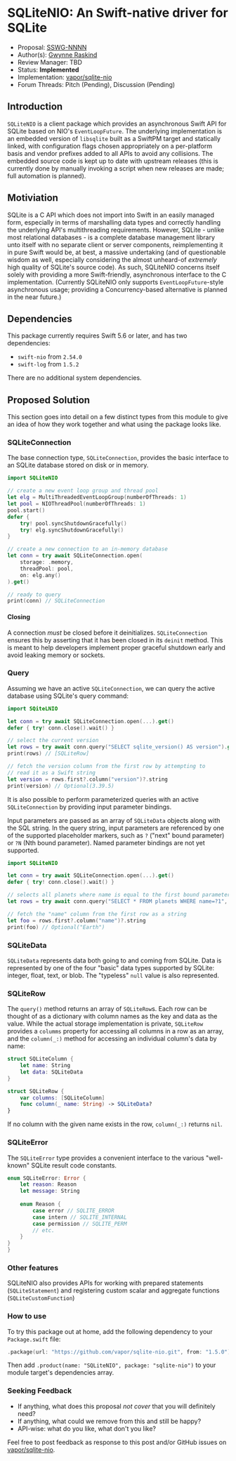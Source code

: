 # SQLiteNIO: An Swift-native driver for SQLite

* Proposal: [SSWG-NNNN](https://github.com/swift-server/sswg/tree/gwynne-sqlite-nio-proposal/proposals/NNNN-sqlite-nio.md)
* Author(s): [Gwynne Raskind](https://github.com/gwynne)
* Review Manager: TBD
* Status: **Implemented**
* Implementation: [vapor/sqlite-nio](https://github.com/vapor/sqlite-nio)
* Forum Threads: Pitch (Pending), Discussion (Pending)

## Introduction

`SQLiteNIO` is a client package which provides an asynchronous Swift API for SQLite based on NIO's `EventLoopFuture`. The underlying implementation is an embedded version of `libsqlite` built as a SwiftPM target and statically linked, with configuration flags chosen appropriately on a per-platform basis and vendor prefixes added to all APIs to avoid any collisions. The embedded source code is kept up to date with upstream releases (this is currently done by manually invoking a script when new releases are made; full automation is planned).

## Motiviation

SQLite is a C API which does not import into Swift in an easily managed form, especially in terms of marshalling data types and correctly handling the underlying API's multithreading requirements. However, SQLite - unlike most relational databases - is a complete database management library unto itself with no separate client or server components, reimplementing it in pure Swift would be, at best, a massive undertaking (and of questionable wisdom as well, especially considering the almost unheard-of _extremely_ high quality of SQLite's source code). As such, SQLiteNIO concerns itself solely with providing a more Swift-friendly, asynchronous interface to the C implementation. (Currently SQLiteNIO only supports `EventLoopFuture`-style asynchronous usage; providing a Concurrency-based alternative is planned in the near future.)

## Dependencies

This package currently requires Swift 5.6 or later, and has two dependencies:

- `swift-nio` from `2.54.0`
- `swift-log` from `1.5.2`

There are no additional system dependencies.

## Proposed Solution

This section goes into detail on a few distinct types from this module to give an idea of how they work together and what using the package looks like.

### SQLiteConnection

The base connection type, `SQLiteConnection`, provides the basic interface to an SQLite database stored on disk or in memory.

```swift
import SQLiteNIO

// create a new event loop group and thread pool
let elg = MultiThreadedEventLoopGroup(numberOfThreads: 1)
let pool = NIOThreadPool(numberOfThreads: 1)
pool.start()
defer {
    try! pool.syncShutdownGracefully()
    try! elg.syncShutdownGracefully()
}

// create a new connection to an in-memory database
let conn = try await SQLiteConnection.open(
    storage: .memory,
    threadPool: pool,
    on: elg.any()
).get()

// ready to query
print(conn) // SQLiteConnection
```

#### Closing

A connection _must_ be closed before it deinitializes. `SQLiteConnection` ensures this by asserting that it has been closed in its `deinit` method. This is meant to help developers implement proper graceful shutdown early and avoid leaking memory or sockets. 

### Query

Assuming we have an active `SQLiteConnection`, we can query the active database using SQLite's query command:

```swift
import SQiteLNIO

let conn = try await SQLiteConnection.open(...).get()
defer { try! conn.close().wait() }

// select the current version
let rows = try await conn.query("SELECT sqlite_version() AS version").get()
print(rows) // [SQLiteRow]

// fetch the version column from the first row by attempting to
// read it as a Swift string
let version = rows.first?.column("version")?.string
print(version) // Optional(3.39.5)
```

It is also possible to perform parameterized queries with an active `SQLiteConnection` by providing input parameter bindings.

Input parameters are passed as an array of `SQLiteData` objects along with the SQL string. In the query string, input parameters are referenced by one of the supported placeholder markers, such as `?` ("next" bound parameter) or `?N` (Nth bound parameter). Named parameter bindings are not yet supported.

```swift
import SQLiteNIO

let conn = try await SQLiteConnection.open(...).get()
defer { try! conn.close().wait() }

// selects all planets where name is equal to the first bound parameter
let rows = try await conn.query("SELECT * FROM planets WHERE name=?1", [.text("Earth")]).get()

// fetch the "name" column from the first row as a string
let foo = rows.first?.column("name")?.string
print(foo) // Optional("Earth")
```

### SQLiteData

`SQLiteData` represents data both going to and coming from SQLite. Data is represented by one of the four "basic" data types supported by SQLite: integer, float, text, or blob. The "typeless" `null` value is also represented.

### SQLiteRow

The `query()` method returns an array of `SQLiteRow`s. Each row can be thought of as a dictionary with column names as the key and data as the value. While the actual storage implementation is private, `SQLiteRow` provides a `columms` property for accessing all columns in a row as an array, and the `column(_:)` method for accessing an individual column's data by name:

```swift
struct SQLiteColumn {
    let name: String
    let data: SQLiteData
}

struct SQLiteRow {
    var columns: [SQLiteColumn]
	func column(_ name: String) -> SQLiteData?
}
```

If no column with the given name exists in the row, `column(_:)` returns `nil`.

### SQLiteError

The `SQLiteError` type provides a convenient interface to the various "well-known" SQLite result code constants.

```swift
enum SQLiteError: Error {
    let reason: Reason
    let message: String
    
    enum Reason {
        case error // SQLITE_ERROR
        case intern // SQLITE_INTERNAL
        case permission // SQLITE_PERM
        // etc.
    }
}
}
```

### Other features

SQLiteNIO also provides APIs for working with prepared statements (`SQLiteStatement`) and registering custom scalar and aggregate functions (`SQLiteCustomFunction`)

### How to use

To try this package out at home, add the following dependency to your `Package.swift` file:

```swift
.package(url: "https://github.com/vapor/sqlite-nio.git", from: "1.5.0"),
```

Then add `.product(name: "SQLiteNIO", package: "sqlite-nio")` to your module target's dependencies array.

### Seeking Feedback

* If anything, what does this proposal *not cover* that you will definitely need?
* If anything, what could we remove from this and still be happy?
* API-wise: what do you like, what don't you like?

Feel free to post feedback as response to this post and/or GitHub issues on [vapor/sqlite-nio](https://github.com/vapor/sqlite-nio).
